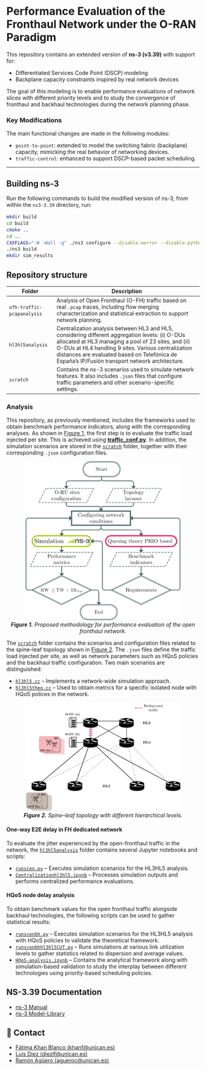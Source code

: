 # Performance Evaluation of the Fronthaul Network under the O-RAN Paradigm


This repository contains an extended version of **ns-3 (v3.39)** with support for:

- Differentiated Services Code Point (DSCP) modeling
- Backplane capacity constraints inspired by real network devices

The goal of this modeling is to enable performance evaluations of network slices with different priority levels and to study the convergence of fronthaul and backhaul technologies during the network planning phase.

### Key Modifications

The main functional changes are made in the following modules:

- `point-to-point`: extended to model the switching fabric (backplane) capacity, mimicking the real behavior of networking devices.
- `traffic-control`: enhanced to support DSCP-based packet scheduling.

---

## Building ns-3

Run the following commands to build the modified version of ns-3, from within the `ns3-3.39` directory, run:

```bash
mkdir build
cd build
cmake ..
cd ..
CXXFLAGS="-W -Wall -g" ./ns3 configure --disable-werror --disable-python --disable-tests --disable-examples --build-profile=release
./ns3 build
mkdir sim_results
```


## Repository structure
 
 Folder                    | Description |
|---------------------------|-------------|
| `ofh-traffic-pcapanalysis` | Analysis of Open Fronthaul (O-FH) traffic based on real `.pcap` traces, including flow merging characterization and statistical extraction to support network planning. |
| `hl3hl5analysis`          | Centralization analysis between HL3 and HL5, considering different aggregation levels: (i) O-DUs allocated at HL3 managing a pool of 23 sites, and (ii) O-DUs at HL4 handling 9 sites. Various centralization distances are evaluated based on Telefónica de España’s IP/Fusión transport network architecture. |
| `scratch`                 | Contains the ns-3 scenarios used to simulate network features. It also includes `.json` files that configure traffic parameters and other scenario-specific settings. |


### Analysis
This repository, as previously mentioned, includes the frameworks used to obtain benchmark performance indicators, along with the corresponding analyses. As shown in [Figure&nbsp;1](#fig-methodology), the first step is to evaluate the traffic load injected per site. This is achieved using **[traffic_conf.py](./ns-allinone-3.39/ns-3.39/hl3hl5analysis/traffic_conf.py)**. In addition, the simulation scenarios are stored in the [`scratch`](./ns-allinone-3.39/ns-3.39/scratch/) folder, together with their corresponding `.json` configuration files.

<p align="center" id="fig-methodology">
  <img src="./figs/flowdiag_methodology_v2(1).png" alt="Proposed methodology" width="80%">
  <br>
  <em><strong>Figure 1.</strong> Proposed methodology for performance evaluation of the open fronthaul network.</em>
</p>

The [`scratch`](./ns-allinone-3.39/ns-3.39/scratch/) folder contains the scenarios and configuration files related to the spine–leaf topology shown in [Figure&nbsp;2](#fig-topology). The `.json` files define the traffic load injected per site, as well as network parameters such as HQoS policies and the backhaul traffic configuration. Two main scenarios are distinguished:  
- [`hl3hl5.cc`](./ns-allinone-3.39/ns-3.39/scratch/hl3-hl5.cc) – Implements a network-wide simulation approach.  
- [`hl3hl5theo.cc`](./ns-allinone-3.39/ns-3.39/scratch/hl3-hl5theo.cc) – Used to obtain metrics for a specific isolated node with HQoS polices in the network.  

<p align="center" id="fig-topology">
  <img src="./figs/HLxscenarioBHjoint(1).png" alt="Spine–leaf topology with different hierarchical levels" width="80%">
  <br>
  <em><strong>Figure 2.</strong> Spine–leaf topology with different hierarchical levels.</em>
</p>



#### One-way E2E delay in FH dedicated network
To evaluate the jitter experienced by the open-fronthaul traffic in the network, the [`hl3hl5analysis`](./ns-allinone-3.39/ns-3.39/hl3hl5analysis/) folder contains several Jupyter notebooks and scripts:

- [`runscen.py`](./ns-allinone-3.39/ns-3.39/hl3hl5analysis/runscen.py) – Executes simulation scenarios for the HL3HL5 analysis.
- [`Centralizationhl3hl5.ipynb`](./ns-allinone-3.39/ns-3.39/hl3hl5analysis/Centralizationhl3hl5.ipynb) – Processes simulation outputs and performs centralized performance evaluations.



#### HQoS node delay analysis
To obtain benchmark values for the open fronthaul traffic alongside backhaul technologies, the following scripts can be used to gather statistical results:
- [`runscenbh.py`](./ns-allinone-3.39/ns-3.39/hl3hl5analysis/runscenbh.py) – Executes simulation scenarios for the HL3HL5 analysis with HQoS policies to validate the theoretical framework.  
- [`runscenbhhl3hl5CUT.py`](./ns-allinone-3.39/ns-3.39/hl3hl5analysis/runscenbhhl3hl5CUT.py) – Runs simulations at various link utilization levels to gather statistics related to dispersion and average values.  
- [`HQoS-analysis.ipynb`](./ns-allinone-3.39/ns-3.39/hl3hl5analysis/HQoS-analysis.ipynb) – Contains the analytical framework along with simulation-based validation to study the interplay between different technologies using priority-based scheduling policies.

## NS-3.39 Documentation

- [ns-3 Manual](https://www.nsnam.org/docs/release/3.39/manual/html/index.html) 
- [ns-3 Model-Library](https://www.nsnam.org/docs/release/3.39/models/html/index.html)




## :envelope_with_arrow:  Contact 
* [Fátima Khan Blanco (khanf@unican.es)](mailto:khanf@unican.es)
* [Luis Diez (diezlf@unican.es)](mailto:diezlf@unican.es)
* [Ramón Agüero (agueroc@unican.es)](mailto:agueroc@unican.es)
